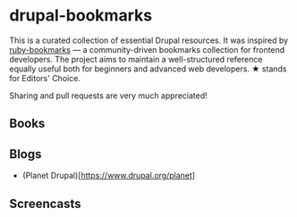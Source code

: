 # drupal-bookmarks

This is a curated collection of essential Drupal resources. 
It was inspired by [ruby-bookmarks](https://github.com/dreikanter/ruby-bookmarks) — a community-driven bookmarks collection for frontend developers. 
The project aims to maintain a well-structured reference equally useful both for beginners and advanced web developers. 
★ stands for Editors' Choice.

Sharing and pull requests are very much appreciated!

## Books


## Blogs
- (Planet Drupal)[https://www.drupal.org/planet]

## Screencasts
